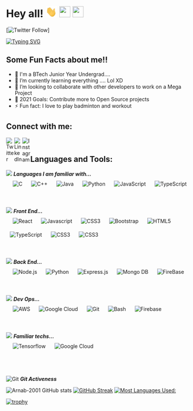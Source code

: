 # Hey all! <img src= "https://raw.githubusercontent.com/ABSphreak/ABSphreak/master/gifs/Hi.gif" width= "30" height= "30"> <img src= "https://media2.giphy.com/media/Lm5hxmmI6ucOQGfjKj/giphy.gif?cid=6c09b952o9xti0m387z597k2xqipch3qmqjydym98oef87ve&rid=giphy.gif&ct=s" width= "30" height= "30"> <img src= "https://media.tenor.com/images/2adfe94e69139f3e22623b61d375a7a7/tenor.gif" width= "30" height= "30">


[![Twitter Follow](https://img.shields.io/twitter/follow/ArnabMaity_01?color=1DA1F2&logo=twitter&style=for-the-badge)]


[![Typing SVG](https://readme-typing-svg.herokuapp.com?font=Architects+Daughter&color=1FF749&size=30&width=500&lines=Hey!+it's+Arnab!;I'm+a+learning+Developer!;Love+to+Contribute+in+Open+Source;Proud+GitHub+User+%3A)](https://git.io/typing-svg)

## Some Fun Facts about me!!

- 🔭 I'm a BTech Junior Year Undergrad....
- 🌱 I’m currently learning everything .... Lol XD
- 👯 I’m looking to collaborate with other developers to work on a Mega Project
- 🥅 2021 Goals: Contribute more to Open Source projects
- ⚡ Fun fact: I love to play badminton and workout

## Connect with me:


[<img align="left" alt="Twitter" width="22px" src="https://cdn.jsdelivr.net/npm/simple-icons@v3/icons/twitter.svg" />][twitter]
[<img align="left" alt="LinkedIn" width="22px" src="https://cdn.jsdelivr.net/npm/simple-icons@v3/icons/linkedin.svg" />][linkedin]
[<img align="left" alt="Instagram" width="22px" src="https://cdn.jsdelivr.net/npm/simple-icons@v3/icons/instagram.svg" />][instagram]

<br />

## Languages and Tools:
<img src="https://media.giphy.com/media/iY8CRBdQXODJSCERIr/giphy.gif" width="30px">&nbsp;***Languages I am familiar with...*** 
<br>
&nbsp;&nbsp;<img style="margin: 10px" src="https://profilinator.rishav.dev/skills-assets/c-original.svg" alt="C" height="40" />
<img style="margin: 10px" src="https://profilinator.rishav.dev/skills-assets/cplusplus-original.svg" alt="C++" height="40" />
<img style="margin: 10px" src="https://profilinator.rishav.dev/skills-assets/java-original-wordmark.svg" alt="Java" height="40" />
<img style="margin: 10px" src="https://profilinator.rishav.dev/skills-assets/python-original.svg" alt="Python" height="40" /> 
<img style="margin: 10px" src="https://profilinator.rishav.dev/skills-assets/javascript-original.svg" alt="JavaScript" height="40" /> 
<img style="margin: 10px" src="https://profilinator.rishav.dev/skills-assets/typescript-original.svg" alt="TypeScript" height="40" /> 

<br>


<img src="https://media.giphy.com/media/iY8CRBdQXODJSCERIr/giphy.gif" width="30px">&nbsp;***Front End...***
<br>
&nbsp;&nbsp;<img style="margin: 10px" src="https://profilinator.rishav.dev/skills-assets/react-original-wordmark.svg" alt="React" height="40" />
<img style="margin: 10px" src="https://profilinator.rishav.dev/skills-assets/javascript-original.svg" alt="Javascript" height="40" />
<img style="margin: 10px" src="https://profilinator.rishav.dev/skills-assets/angularjs-original.svg" alt="CSS3" height="40" /> 
<img style="margin: 10px" src="https://profilinator.rishav.dev/skills-assets/bootstrap-plain.svg" alt="Bootstrap" height="40" />
<img style="margin: 10px" src="https://profilinator.rishav.dev/skills-assets/html5-original-wordmark.svg" alt="HTML5" height="40" /> 
<img style="margin: 10px" src="https://profilinator.rishav.dev/skills-assets/typescript-original.svg" alt="TypeScript" height="40" /> 
<img style="margin: 10px" src="https://profilinator.rishav.dev/skills-assets/css3-original-wordmark.svg" alt="CSS3" height="40" /> 
<img style="margin: 10px" src="https://profilinator.rishav.dev/skills-assets/nestjs.svg" alt="CSS3" height="40" /> 

<br>


<img src="https://media.giphy.com/media/iY8CRBdQXODJSCERIr/giphy.gif" width="30px">&nbsp;***Back End...***
<br>
&nbsp;&nbsp;<img style="margin: 10px" src="https://profilinator.rishav.dev/skills-assets/nodejs-original-wordmark.svg" alt="Node.js" height="40" />
<img style="margin: 10px" src="https://profilinator.rishav.dev/skills-assets/python-original.svg" alt="Python" height="40" />
<img style="margin: 10px" src="https://profilinator.rishav.dev/skills-assets/express-original-wordmark.svg" alt="Express.js" height="40" /> 
<img style="margin: 10px" src="https://profilinator.rishav.dev/skills-assets/mongodb-original-wordmark.svg" alt="Mongo DB" height="40" />
<img style="margin: 10px" src="https://profilinator.rishav.dev/skills-assets/firebase.png" alt="FireBase" height="40" /> 

<br>


<img src="https://media.giphy.com/media/iY8CRBdQXODJSCERIr/giphy.gif" width="30px">&nbsp;***Dev Ops...***
<br>
&nbsp;&nbsp;<img style="margin: 10px" src="https://profilinator.rishav.dev/skills-assets/amazonwebservices-original-wordmark.svg" alt="AWS" height="40" />
<img style="margin: 10px" src="https://profilinator.rishav.dev/skills-assets/google_cloud-icon.svg" alt="Google Cloud" height="40" />
<img style="margin: 10px" src="https://profilinator.rishav.dev/skills-assets/git-scm-icon.svg" alt="Git" height="40" />
<img style="margin: 10px" src="https://profilinator.rishav.dev/skills-assets/gnu_bash-icon.svg" alt="Bash" height="40" /> 
<img style="margin: 10px" src="https://profilinator.rishav.dev/skills-assets/firebase.png" alt="Firebase" height="40" /> 

<br>


<img src="https://media.giphy.com/media/iY8CRBdQXODJSCERIr/giphy.gif" width="30px">&nbsp;***Familiar techs...***
<br>
&nbsp;&nbsp;<img style="margin: 10px" src="https://profilinator.rishav.dev/skills-assets/tensorflow-icon.svg" alt="Tensorflow" height="40" />
<img style="margin: 10px" src="https://profilinator.rishav.dev/skills-assets/keras.png" alt="Google Cloud" height="40" />

<br>


<br />


<img src="https://media.giphy.com/media/W5eoZHPpUx9sapR0eu/giphy.gif" width="50px" alt="Git"/>&nbsp;<i><b height="50px">Git Activeness</b></i></p>

![Arnab-2001 GitHub stats](https://github-readme-stats.vercel.app/api?username=arnab-2001&show_icons=true&theme=radical) 
[![GitHub Streak](https://github-readme-streak-stats.herokuapp.com?user=arnab-2001&theme=radical)](https://git.io/streak-stats)
[![Most Languages Used:](https://github-readme-stats.vercel.app/api/top-langs?username=arnab-2001&show_icons=&theme=radical&layout=compact)](https://git.io/streak-stats) 

[![trophy](https://github-profile-trophy.vercel.app/?username=arnab-2001)](https://github.com/ryo-ma/github-profile-trophy)













[twitter]: https://twitter.com/ArnabMaity_01
[instagram]: https://www.instagram.com/i_am_arnab_01/
[linkedin]: https://www.linkedin.com/in/arnab-maity01/
[Gmail]: mailto:arnabbibhuti01@gmail.com

